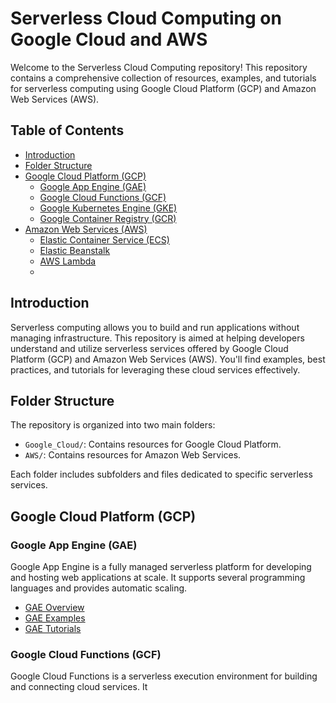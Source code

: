 # Serverless Cloud Computing on Google Cloud and AWS

Welcome to the Serverless Cloud Computing repository! This repository contains a comprehensive collection of resources, examples, and tutorials for serverless computing using Google Cloud Platform (GCP) and Amazon Web Services (AWS).

## Table of Contents

- [Introduction](#introduction)
- [Folder Structure](#folder-structure)
- [Google Cloud Platform (GCP)](#google-cloud-platform-gcp)
  - [Google App Engine (GAE)](#google-app-engine-gae)
  - [Google Cloud Functions (GCF)](#google-cloud-functions-gcf)
  - [Google Kubernetes Engine (GKE)](#google-kubernetes-engine-gke)
  - [Google Container Registry (GCR)](#google-container-registry-gcr)
- [Amazon Web Services (AWS)](#amazon-web-services-aws)
  - [Elastic Container Service (ECS)](#elastic-container-service-ecs)
  - [Elastic Beanstalk](#elastic-beanstalk)
  - [AWS Lambda](#aws-lambda)
  - 
## Introduction

Serverless computing allows you to build and run applications without managing infrastructure. This repository is aimed at helping developers understand and utilize serverless services offered by Google Cloud Platform (GCP) and Amazon Web Services (AWS). You'll find examples, best practices, and tutorials for leveraging these cloud services effectively.

## Folder Structure

The repository is organized into two main folders:

- `Google_Cloud/`: Contains resources for Google Cloud Platform.
- `AWS/`: Contains resources for Amazon Web Services.

Each folder includes subfolders and files dedicated to specific serverless services.

## Google Cloud Platform (GCP)

### Google App Engine (GAE)

Google App Engine is a fully managed serverless platform for developing and hosting web applications at scale. It supports several programming languages and provides automatic scaling.

- [GAE Overview](Google_Cloud/GAE/README.md)
- [GAE Examples](Google_Cloud/GAE/examples)
- [GAE Tutorials](Google_Cloud/GAE/tutorials)

### Google Cloud Functions (GCF)

Google Cloud Functions is a serverless execution environment for building and connecting cloud services. It
